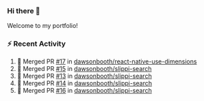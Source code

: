 ### Hi there 👋
Welcome to my portfolio!

### ⚡ Recent Activity
<!--START_SECTION:activity-->
1. 🎉 Merged PR [#17](https://github.com//dawsonbooth/react-native-use-dimensions/pull/17) in [dawsonbooth/react-native-use-dimensions](https://github.com//dawsonbooth/react-native-use-dimensions)
2. 🎉 Merged PR [#15](https://github.com//dawsonbooth/slippi-search/pull/15) in [dawsonbooth/slippi-search](https://github.com//dawsonbooth/slippi-search)
3. 🎉 Merged PR [#13](https://github.com//dawsonbooth/slippi-search/pull/13) in [dawsonbooth/slippi-search](https://github.com//dawsonbooth/slippi-search)
4. 🎉 Merged PR [#14](https://github.com//dawsonbooth/slippi-search/pull/14) in [dawsonbooth/slippi-search](https://github.com//dawsonbooth/slippi-search)
5. 🎉 Merged PR [#16](https://github.com//dawsonbooth/slippi-search/pull/16) in [dawsonbooth/slippi-search](https://github.com//dawsonbooth/slippi-search)
